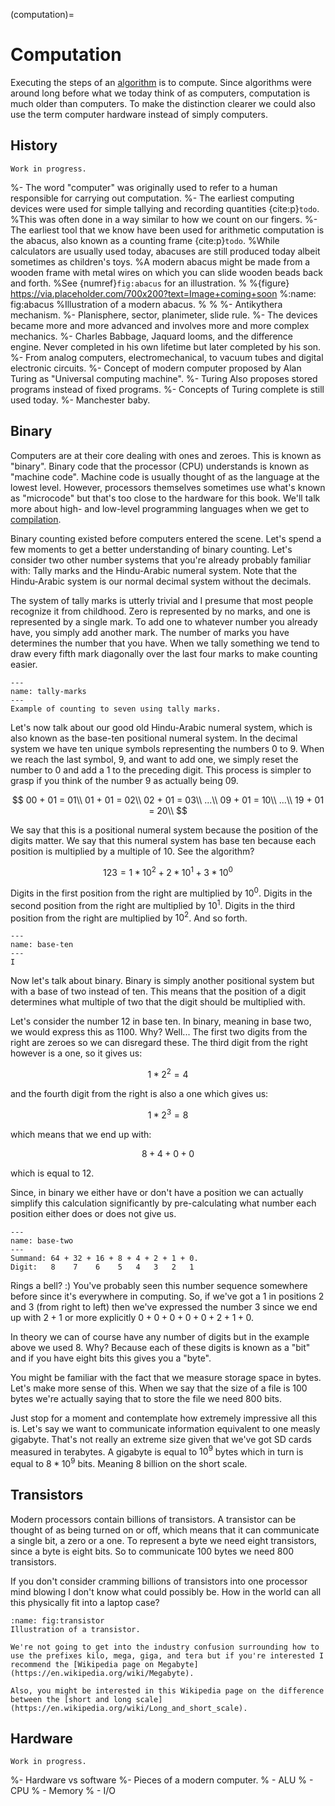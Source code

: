 (computation)=
# Computation

Executing the steps of an [algorithm](algorithm) is to compute.
Since algorithms were around long before what we today think of as computers, computation is much older than computers.
To make the distinction clearer we could also use the term computer hardware instead of simply computers.


## History

```{warning}
Work in progress.
```

%- The word "computer" was originally used to refer to a human responsible for carrying out computation.
%- The earliest computing devices were used for simple tallying and recording quantities {cite:p}`todo`.
%This was often done in a way similar to how we count on our fingers.
%- The earliest tool that we know have been used for arithmetic computation is the abacus, also known as a counting frame {cite:p}`todo`.
%While calculators are usually used today, abacuses are still produced today albeit sometimes as children's toys.
%A modern abacus might be made from a wooden frame with metal wires on which you can slide wooden beads back and forth.
%See {numref}`fig:abacus` for an illustration.
%
%{figure} https://via.placeholder.com/700x200?text=Image+coming+soon
%:name: fig:abacus
%Illustration of a modern abacus.
%
%
%- Antikythera mechanism.
%- Planisphere, sector, planimeter, slide rule.
%- The devices became more and more advanced and involves more and more complex mechanics.
%- Charles Babbage, Jaquard looms, and the difference engine. Never completed in his own lifetime but later completed by his son.
%- From analog computers, electromechanical, to vacuum tubes and digital electronic circuits.
%- Concept of modern computer proposed by Alan Turing as "Universal computing machine".
%- Turing Also proposes stored programs instead of fixed programs.
%- Concepts of Turing complete is still used today.
%- Manchester baby.


## Binary

Computers are at their core dealing with ones and zeroes.
This is known as "binary".
Binary code that the processor (CPU) understands is known as "machine code".
Machine code is usually thought of as the language at the lowest level.
However, processors themselves sometimes use what's known as "microcode" but that's too close to the hardware for this book.
We'll talk more about high- and low-level programming languages when we get to [compilation](compilation).

Binary counting existed before computers entered the scene.
Let's spend a few moments to get a better understanding of binary counting.
Let's consider two other number systems that you're already probably familiar with:
Tally marks and the Hindu-Arabic numeral system.
Note that the Hindu-Arabic system is our normal decimal system without the decimals.

The system of tally marks is utterly trivial and I presume that most people recognize it from childhood.
Zero is represented by no marks, and one is represented by a single mark.
To add one to whatever number you already have, you simply add another mark.
The number of marks you have determines the number that you have.
When we tally something we tend to draw every fifth mark diagonally over the last four marks to make counting easier.

```{figure} https://via.placeholder.com/700x200?text=Image+coming+soon
---
name: tally-marks
---
Example of counting to seven using tally marks.
```

Let's now talk about our good old Hindu-Arabic numeral system, which is also known as the base-ten positional numeral system.
In the decimal system we have ten unique symbols representing the numbers 0 to 9.
When we reach the last symbol, 9, and want to add one, we simply reset the number to 0 and add a 1 to the preceding digit.
This process is simpler to grasp if you think of the number 9 as actually being 09.

$$
00 + 01 = 01\\
01 + 01 = 02\\
02 + 01 = 03\\
...\\
09 + 01 = 10\\
...\\
19 + 01 = 20\\
$$

We say that this is a positional numeral system because the position of the digits matter.
We say that this numeral system has base ten because each position is multiplied by a multiple of 10.
See the algorithm?

$$
123 = 1 * 10^2 + 2*10^1 + 3*10^0
$$

Digits in the first position from the right are multiplied by $10^0$.
Digits in the second position from the right are multiplied by $10^1$.
Digits in the third position from the right are multiplied by $10^2$.
And so forth.

<!-- https://en.wikipedia.org/wiki/Positional_notation -->
```{figure} https://via.placeholder.com/700x200?text=Image+coming+soon
---
name: base-ten
---
I
```

Now let's talk about binary.
Binary is simply another positional system but with a base of two instead of ten.
This means that the position of a digit determines what multiple of two that the digit should be multiplied with.

Let's consider the number 12 in base ten.
In binary, meaning in base two, we would express this as $1100$.
Why?
Well...
The first two digits from the right are zeroes so we can disregard these.
The third digit from the right however is a one, so it gives us:

$$
1*2^2 = 4
$$

and the fourth digit from the right is also a one which gives us:

$$
1*2^3 = 8
$$

which means that we end up with:

$$
8 + 4 + 0 + 0
$$

which is equal to $12$.

Since, in binary we either have or don't have a position we can actually simplify this calculation significantly by pre-calculating what number each position either does or does not give us.

```{figure} https://via.placeholder.com/700x200?text=Image+coming+soon
---
name: base-two
---
Summand: 64 + 32 + 16 + 8 + 4 + 2 + 1 + 0.
Digit:   8    7    6    5   4   3   2   1
````

Rings a bell? :)
You've probably seen this number sequence somewhere before since it's everywhere in computing.
So, if we've got a 1 in positions 2 and 3 (from right to left) then we've expressed the number 3 since we end up with $2 + 1$ or more explicitly $0 + 0 + 0 + 0 + 0 + 2 + 1 + 0$.

In theory we can of course have any number of digits but in the example above we used 8.
Why?
Because each of these digits is known as a "bit" and if you have eight bits this gives you a "byte".

You might be familiar with the fact that we measure storage space in bytes.
Let's make more sense of this.
When we say that the size of a file is 100 bytes we're actually saying that to store the file we need 800 bits.

Just stop for a moment and contemplate how extremely impressive all this is.
Let's say we want to communicate information equivalent to one measly gigabyte.
That's not really an extreme size given that we've got SD cards measured in terabytes.
A gigabyte is equal to $10^9$ bytes which in turn is equal to $8 * 10^9$ bits.
Meaning 8 billion on the short scale.

## Transistors

Modern processors contain billions of transistors.
A transistor can be thought of as being turned on or off, which means that it can communicate a single bit, a zero or a one.
To represent a byte we need eight transistors, since a byte is eight bits.
So to communicate 100 bytes we need 800 transistors.
<!-- TODO: Add more explanation of what transistors actually are. From an electronics perspective. -->

If you don't consider cramming billions of transistors into one processor mind blowing I don't know what could possibly be.
How in the world can all this physically fit into a laptop case?

```{figure} https://via.placeholder.com/700x200?text=Image+coming+soon
:name: fig:transistor
Illustration of a transistor.
```

```{seealso}
We're not going to get into the industry confusion surrounding how to use the prefixes kilo, mega, giga, and tera but if you're interested I recommend the [Wikipedia page on Megabyte](https://en.wikipedia.org/wiki/Megabyte).

Also, you might be interested in this Wikipedia page on the difference between the [short and long scale](https://en.wikipedia.org/wiki/Long_and_short_scale).
```

## Hardware

```{warning}
Work in progress.
```

%- Hardware vs software
%- Pieces of a modern computer.
%  - ALU
%  - CPU
%  - Memory
%  - I/O

